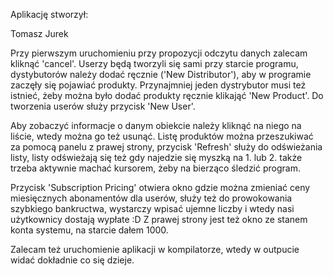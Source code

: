 Aplikację stworzył:

Tomasz Jurek

Przy pierwszym uruchomieniu przy propozycji odczytu danych zalecam kliknąć 'cancel'. Userzy będą tworzyli się sami przy starcie programu, dystybutorów należy dodać ręcznie ('New Distributor'), aby w programie zaczęły się pojawiać produkty. Przynajmniej jeden dystrybutor musi też istnieć, żeby można było dodać produkty ręcznie klikająć 'New Product'. Do tworzenia userów służy przycisk 'New User'.

Aby zobaczyć informacje o danym obiekcie należy kliknąć na niego na liście, wtedy można go też usunąć. Listę produktów można przeszukiwać za pomocą panelu z prawej strony, przycisk 'Refresh' służy do odświeżania listy, listy odświeżają się też gdy najedzie się myszką na 1. lub 2. także trzeba aktywnie machać kursorem, żeby na bierząco śledzić program.

Przycisk 'Subscription Pricing' otwiera okno gdzie można zmieniać ceny miesięcznych abonamentów dla userów, służy też do prowokowania szybkiego bankructwa, wystarczy wpisać ujemne liczby i wtedy nasi użytkownicy dostają wypłate :D Z prawej strony jest też okno ze stanem konta systemu, na starcie dałem 1000. 

Zalecam też uruchomienie aplikacji w kompilatorze, wtedy w outpucie widać dokładnie co się dzieje.

